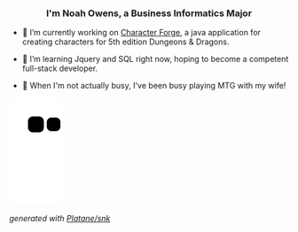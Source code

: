 ### <div align="center">I'm Noah Owens, a Business Informatics Major</div>  

- 🎲 I’m currently working on [Character Forge](https://github.com/noah-owens/Character-Forge), a java application for creating characters for 5th edition Dungeons & Dragons.

- 🌱 I’m learning Jquery and SQL right now, hoping to become a competent full-stack developer.

- 👾 When I'm not actually busy, I've been busy playing MTG with my wife!

![github contribution grid snake animation](https://raw.githubusercontent.com/noah-owens/noah-owens/output/github-snake.svg)

_generated with [Platane/snk](https://github.com/Platane/snk)_
